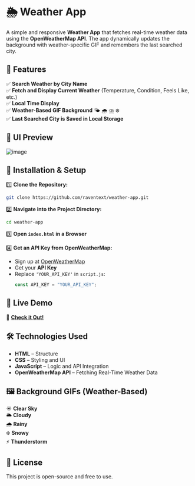 

# 🌦 Weather App  

A simple and responsive **Weather App** that fetches real-time weather data using the **OpenWeatherMap API**. The app dynamically updates the background with weather-specific GIF and remembers the last searched city.  

## 🚀 Features  

✅ **Search Weather by City Name**    
✅ **Fetch and Display Current Weather** (Temperature, Condition, Feels Like, etc.)  
✅ **Local Time Display**  
✅ **Weather-Based GIF Background** 🌤️ 🌧️ ⛈️ ❄️  
✅ **Last Searched City is Saved in Local Storage**  

## 🎨 UI Preview  
 ![image](https://github.com/user-attachments/assets/667265de-d316-470f-9ea6-1d69aefee0d1)


## 🔧 Installation & Setup  

1️⃣ **Clone the Repository:**  
```sh
git clone https://github.com/raventext/weather-app.git
```
2️⃣ **Navigate into the Project Directory:**  
```sh
cd weather-app
```
3️⃣ **Open `index.html` in a Browser**  

4️⃣ **Get an API Key from OpenWeatherMap:**  
- Sign up at [OpenWeatherMap](https://openweathermap.org/api)  
- Get your **API Key**  
- Replace `'YOUR_API_KEY'` in `script.js`:  
  ```js
  const API_KEY = "YOUR_API_KEY";
  ```

## 📌 Live Demo  
🔗 **[Check it Out!](https://raventext.github.io/weather-app/)**  

## 🛠️ Technologies Used  
- **HTML** – Structure  
- **CSS** – Styling and UI  
- **JavaScript** – Logic and API Integration  
- **OpenWeatherMap API** – Fetching Real-Time Weather Data  

## 🖼️ Background GIFs (Weather-Based)  
☀️ **Clear Sky**  
🌥️ **Cloudy**  
🌧️ **Rainy**  
❄️ **Snowy**  
⚡ **Thunderstorm**  

## 📜 License  
This project is open-source and free to use.  

